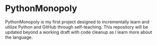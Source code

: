 # PythonMonopoly

PythonMonopoly is my first project designed to incrementally learn and utilize Python and GitHub through self-teaching. This repository will be updated beyond a working draft with code cleanup as I learn more about the language.